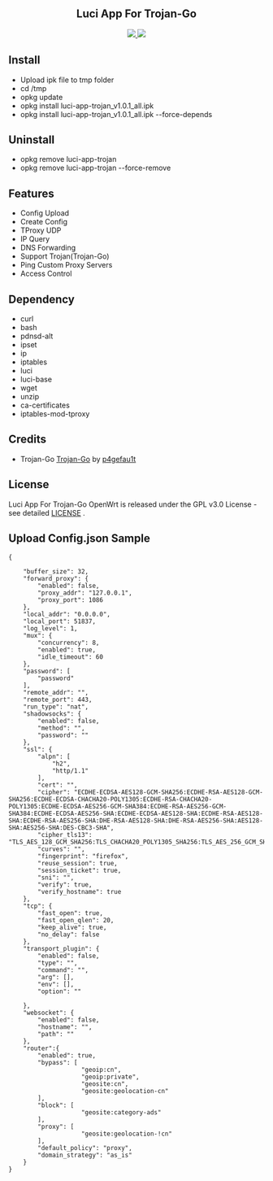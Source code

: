 <h2 align="center">
  <br>Luci App For Trojan-Go <br>
</h2>

  <p align="center">
  <a target="_blank" href="https://github.com/frainzy1477/luci-app-trojan/releases/tag/v1.0.1">
    <img src="https://img.shields.io/badge/Luci%20App%20For%20TrojanGo-v1.0.1-blue.svg"> 	  
  </a>
  <a href="https://github.com/frainzy1477/luci-app-trojan/releases" target="_blank">
        <img src="https://img.shields.io/github/downloads/frainzy1477/luci-app-trojan/total.svg?style=flat-square"/>
   </a>
  </p>

  
 ## Install
- Upload ipk file to tmp folder
- cd /tmp
- opkg update
- opkg install luci-app-trojan_v1.0.1_all.ipk  
- opkg install luci-app-trojan_v1.0.1_all.ipk --force-depends

 ## Uninstall
- opkg remove luci-app-trojan 
- opkg remove luci-app-trojan --force-remove

## Features
- Config Upload
- Create Config
- TProxy UDP
- IP Query
- DNS Forwarding
- Support Trojan(Trojan-Go)
- Ping Custom Proxy Servers
- Access Control


## Dependency
- curl
- bash
- pdnsd-alt
- ipset
- ip
- iptables
- luci
- luci-base
- wget
- unzip
- ca-certificates
- iptables-mod-tproxy

## Credits
* Trojan-Go [Trojan-Go](https://github.com/p4gefau1t/trojan-go) by [p4gefau1t](https://github.com/p4gefau1t)

## License  
Luci App For Trojan-Go OpenWrt is released under the GPL v3.0 License - see detailed [LICENSE](https://github.com/frainzy1477/luci-app-trojan/blob/master/LICENSE) .


## Upload Config.json Sample
```
{

    "buffer_size": 32,
    "forward_proxy": {
        "enabled": false,
        "proxy_addr": "127.0.0.1",
        "proxy_port": 1086
    },	
    "local_addr": "0.0.0.0",
    "local_port": 51837,
    "log_level": 1,
    "mux": {
        "concurrency": 8,
        "enabled": true,
        "idle_timeout": 60
    },
    "password": [
        "password"
    ],
    "remote_addr": "",
    "remote_port": 443,
    "run_type": "nat",
    "shadowsocks": {
        "enabled": false,
        "method": "",
        "password": ""
    },
    "ssl": {
        "alpn": [
            "h2",
            "http/1.1"
        ],
        "cert": "",
        "cipher": "ECDHE-ECDSA-AES128-GCM-SHA256:ECDHE-RSA-AES128-GCM-SHA256:ECDHE-ECDSA-CHACHA20-POLY1305:ECDHE-RSA-CHACHA20-POLY1305:ECDHE-ECDSA-AES256-GCM-SHA384:ECDHE-RSA-AES256-GCM-SHA384:ECDHE-ECDSA-AES256-SHA:ECDHE-ECDSA-AES128-SHA:ECDHE-RSA-AES128-SHA:ECDHE-RSA-AES256-SHA:DHE-RSA-AES128-SHA:DHE-RSA-AES256-SHA:AES128-SHA:AES256-SHA:DES-CBC3-SHA",
        "cipher_tls13": "TLS_AES_128_GCM_SHA256:TLS_CHACHA20_POLY1305_SHA256:TLS_AES_256_GCM_SHA384",
        "curves": "",
        "fingerprint": "firefox",
        "reuse_session": true,
        "session_ticket": true,
        "sni": "",
        "verify": true,
        "verify_hostname": true
    },
    "tcp": {
        "fast_open": true,
        "fast_open_qlen": 20,
        "keep_alive": true,
        "no_delay": false
    },
    "transport_plugin": {
        "enabled": false,
        "type": "",
        "command": "",
        "arg": [],
        "env": [],
        "option": ""
        
    },	
    "websocket": {
        "enabled": false,
        "hostname": "",
        "path": ""
    },	
    "router":{
        "enabled": true,
        "bypass": [
                    "geoip:cn",
                    "geoip:private",
                    "geosite:cn",
                    "geosite:geolocation-cn"
        ],
        "block": [
                    "geosite:category-ads"
        ],
        "proxy": [
                    "geosite:geolocation-!cn"
        ],
        "default_policy": "proxy",
        "domain_strategy": "as_is"
    }
}
```